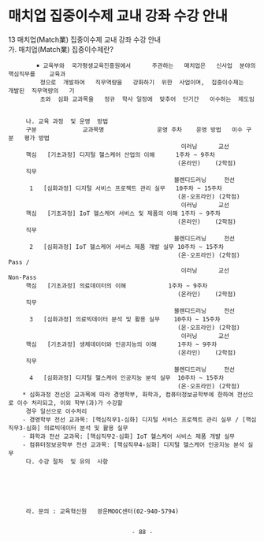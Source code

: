# 매치업 집중이수제 교내 강좌 수강 안내

13 매치업(Match業)   집중이수제    교내  강좌  수강  안내                                 
         가. 매치업(Match業) 집중이수제란?                                                   
                                                                                  
            ￭ 교육부와  국가평생교육진흥원에서      주관하는   매치업은   신사업  분야의  핵심직무를    교육과         
             정으로  개발하여   직무역량을   강화하기  위한  사업이며,  집중이수제는    개발된  직무역량의   기        
             초와  심화 교과목을   정규  학사 일정에  맞추어  단기간   이수하는  제도임                       
                                                                                  
                                                                                  
         나. 교육 과정  및 운영  방법                                                       
         구분             교과목명               운영 주차    운영 방법   이수 구분   평가 방법         
                                                     이러닝      교선                  
         핵심   [기초과정] 디지털 헬스케어 산업의 이해      1주차 ~ 9주차                               
                                                    (온라인)    (2학점)                
         직무                                                                       
                                                   블렌디드러닝     전선                  
          1   [심화과정] 디지털 서비스 프로젝트 관리 실무   10주차 ~ 15주차                             
                                                    (온·오프라인) (2학점)                
                                                     이러닝      교선                  
         핵심   [기초과정] IoT 헬스케어 서비스 및 제품의 이해 1주차 ~ 9주차                              
                                                    (온라인)    (2학점)                
         직무                                                                       
                                                   블렌디드러닝     전선                  
          2   [심화과정] IoT 헬스케어 서비스 제품 개발 실무 10주차 ~ 15주차                            
                                                    (온·오프라인) (2학점)   Pass /       
                                                     이러닝      교선    Non-Pass      
         핵심   [기초과정] 의료데이터의 이해            1주차 ~ 9주차                               
                                                    (온라인)    (2학점)                
         직무                                                                       
                                                   블렌디드러닝     전선                  
          3   [심화과정] 의료빅데이터 분석 및 활용 실무    10주차 ~ 15주차                             
                                                    (온·오프라인) (2학점)                
                                                     이러닝      교선                  
         핵심   [기초과정] 생체데이터와 인공지능의 이해      1주차 ~ 9주차                               
                                                    (온라인)    (2학점)                
         직무                                                                       
                                                   블렌디드러닝     전선                  
          4   [심화과정] 디지털 헬스케어 인공지능 분석 실무  10주차 ~ 15주차                             
                                                    (온·오프라인) (2학점)                
        * 심화과정 전선은 교과목에 따라 경영학부, 화학과, 컴퓨터정보공학부에 한하여 전선으로 이수 처리되고, 이외 학부(과)가 수강할   
         경우 일선으로 이수처리                                                             
        - 경영학부 전선 교과목: [핵심직무1-심화] 디지털 서비스 프로젝트 관리 실무 / [핵심직무3-심화] 의료빅데이터 분석 및 활용 실무
        - 화학과 전선 교과목: [핵심직무2-심화] IoT 헬스케어 서비스 제품 개발 실무                            
        - 컴퓨터정보공학부 전선 교과목: [핵심직무4-심화] 디지털 헬스케어 인공지능 분석 실무                         
         다. 수강 절차  및 유의  사항                                                       
                                                                                  
                                                                                  
                                                                                  
                                                                                  
                                                                                  
                                                                                  
         라. 문의 : 교육혁신원   광운MOOC센터(02-940-5794)                                    
                                                                                  
                                                                                  
                                       - 88 -

